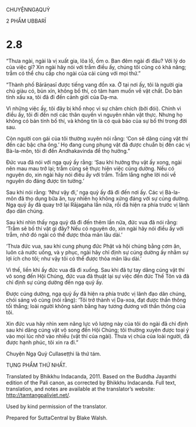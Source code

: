 CHUYỆNNGẠQUỶ

2 PHẨM UBBARĪ

# 2.8

“Thưa ngài, ngài là vị xuất gia, lõa lồ, ốm o. Ban đêm ngài đi đâu? Với lý do của việc gì? Xin ngài hãy nói với trẫm điều ấy, chúng tôi cũng có khả năng; trẫm có thể chu cấp cho ngài của cải cùng với mọi thứ.”

“Thành phố Bārāṇasī được tiếng vang đồn xa. Ở tại nơi ấy, tôi là người gia chủ giàu có, bủn xỉn, không bố thí, có tâm ham muốn về vật chất. Do bản tính xấu xa, tôi đã đi đến cảnh giới của Dạ-ma.

Vì những việc ấy, tôi đây bị khổ nhọc vì sự châm chích (bởi đói). Chính vì điều ấy, tôi đi đến nơi các thân quyến vì nguyên nhân vật thực. Nhưng họ không có bản tính bố thí, và không tin là có quả báo của sự bố thí trong đời sau.

Còn người con gái của tôi thường xuyên nói rằng: ‘Con sẽ dâng cúng vật thí đến các bậc cha ông.’ Họ đang cung phụng vật đã được chuẩn bị đến các vị Bà-la-môn, tôi đi đến Andhakavinda để thọ hưởng.”

Đức vua đã nói với ngạ quỷ ấy rằng: ‘Sau khi hưởng thụ vật ấy xong, ngài nên mau mau trở lại; trẫm cũng sẽ thực hiện việc cúng dường. Nếu có nguyên do, xin ngài hãy nói điều ấy với trẫm. Trẫm lắng nghe lời nói về nguyên do đáng được tin tưởng.’

Sau khi nói rằng: ‘Như vậy đi,’ ngạ quỷ ấy đã đi đến nơi ấy. Các vị Bà-la-môn đã thọ dụng bữa ăn, tuy nhiên họ không xứng đáng với sự cúng dường. Ngạ quỷ ấy đã quay trở lại Rājagaha lần nữa, rồi đã hiện ra phía trước vị lãnh đạo dân chúng.

Sau khi nhìn thấy ngạ quỷ đã đi đến thêm lần nữa, đức vua đã nói rằng: ‘Trẫm sẽ bố thí vật gì đây? Nếu có nguyên do, xin ngài hãy nói điều ấy với trẫm, nhờ đó ngài có thể được thỏa mãn lâu dài.’

‘Thưa đức vua, sau khi cung phụng đức Phật và hội chúng bằng cơm ăn, luôn cả nước uống, và y phục, ngài hãy chỉ định sự cúng dường ấy nhằm sự lợi ích cho tôi; như vậy tôi có thể được thỏa mãn lâu dài.’

Vì thế, liền khi ấy đức vua đã đi xuống. Sau khi đã tự tay dâng cúng vật thí vô song đến Hội Chúng, đức vua đã thuật lại sự việc đến đức Thế Tôn và đã chỉ định sự cúng dường đến ngạ quỷ ấy.

Được cúng dường, ngạ quỷ ấy đã hiện ra phía trước vị lãnh đạo dân chúng, chói sáng vô cùng (nói rằng): ‘Tôi trở thành vị Dạ-xoa, đạt được thần thông tối thắng; loài người không sánh bằng hay tương đương với thần thông của tôi.

Xin đức vua hãy nhìn xem năng lực vô lượng này của tôi do ngài đã chỉ định sau khi dâng cúng vật vô song đến Hội Chúng; tôi thường xuyên được toại ý vào mọi lúc nhờ vào nhiều (vật thí của ngài). Thưa vị chúa của loài người, đã được hạnh phúc, tôi xin ra đi.”

Chuyện Ngạ Quỷ Cullaseṭṭhi là thứ tám.

TỤNG PHẨM THỨ NHẤT.

Translated by Bhikkhu Indacanda, 2011. Based on the Buddha Jayanthi edition of the Pali canon, as corrected by Bhikkhu Indacanda. Full text, translation, and notes are available at the translator’s website: http://tamtangpaliviet.net/.

Used by kind permission of the translator.

Prepared for SuttaCentral by Blake Walsh.